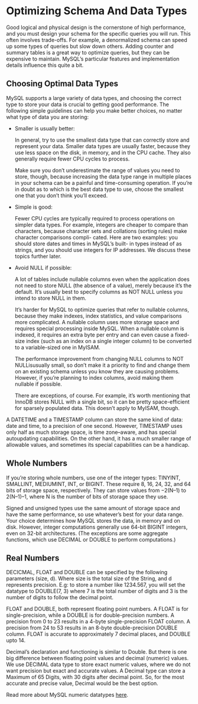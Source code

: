 # Optimizing Schema And Data Types

Good logical and physical design is the cornerstone of high performance, and you must design your schema for the specific queries you will run. This often involves trade-offs. For example, a denormalized schema can speed up some types of queries but slow down others. Adding counter and summary tables is a great way to optimize queries, but they can be expensive to maintain. MySQL’s particular features and implementation details influence this quite a bit.

## Choosing Optimal Data Types

MySQL supports a large variety of data types, and choosing the correct type to store your data is crucial to getting good performance. The following simple guidelines can help you make better choices, no matter what type of data you are storing:

- Smaller is usually better:

  In general, try to use the smallest data type that can correctly store and represent your data. Smaller data types are usually faster, because they use less space on the disk, in memory, and in the CPU cache. They also generally require fewer CPU cycles to process.
  
  Make sure you don’t underestimate the range of values you need to store, though, because increasing the data type range in multiple places in your schema can be a painful and time-consuming operation. If you’re in doubt as to which is the best data type to use, choose the smallest one that you don’t think you’ll exceed.

- Simple is good: 

  Fewer CPU cycles are typically required to process operations on simpler data types. For example, integers are cheaper to compare than characters, because character sets and collations (sorting rules) make character comparisons compli- cated. Here are two examples: you should store dates and times in MySQL’s built- in types instead of as strings, and you should use integers for IP addresses. We discuss these topics further later.

- Avoid NULL if possible:

  A lot of tables include nullable columns even when the application does not need to store NULL (the absence of a value), merely because it’s the default. It’s usually best to specify columns as NOT NULL unless you intend to store NULL in them.
  
  It’s harder for MySQL to optimize queries that refer to nullable columns, because they make indexes, index statistics, and value comparisons more complicated. A nullable column uses more storage space and requires special processing inside MySQL. When a nullable column is indexed, it requires an extra byte per entry and can even cause a fixed-size index (such as an index on a single integer column) to be converted to a variable-sized one in MyISAM.

  The performance improvement from changing NULL columns to NOT NULLisusually small, so don’t make it a priority to find and change them on an existing schema unless you know they are causing problems. However, if you’re planning to index columns, avoid making them nullable if possible.

  There are exceptions, of course. For example, it’s worth mentioning that InnoDB stores NULL with a single bit, so it can be pretty space-efficient for sparsely populated data. This doesn’t apply to MyISAM, though.
  
A DATETIME and a TIMESTAMP column can store the same kind of data: date and time, to a precision of one second. However, TIMESTAMP uses only half as much storage space, is time zone–aware, and has special autoupdating capabilities. On the other hand, it has a much smaller range of allowable values, and 
sometimes its special capabilities can be a handicap.

## Whole Numbers

If you’re storing whole numbers, use one of the integer types: TINYINT, SMALLINT, MEDIUMINT, INT, or BIGINT. These require 8, 16, 24, 32, and 64 bits of storage space, respectively. They can store values from −2(N–1) to 2(N–1)–1, where N is the number of bits of storage space they use.

Signed and unsigned types use the same amount of storage space and have the same performance, so use whatever’s best for your data range. Your choice determines how MySQL stores the data, in memory and on disk. However, integer computations generally use 64-bit BIGINT integers, even on 32-bit architectures. (The exceptions are some aggregate functions, which use DECIMAL or DOUBLE to perform computations.)

## Real Numbers

DECICMAL, FLOAT and DOUBLE can be specified by the following parameters (size, d). Where size is the total size of the String, and d represents precision. E.g: to store a number like 1234.567, you will set the datatype to DOUBLE(7, 3) where 7 is the total number of digits and 3 is the number of digits to follow the decimal point.

FLOAT and DOUBLE, both represent floating point numbers. A FLOAT is for single-precision, while a DOUBLE is for double-precision numbers. A precision from 0 to 23 results in a 4-byte single-precision FLOAT column. A precision from 24 to 53 results in an 8-byte double-precision DOUBLE column. FLOAT is accurate to approximately 7 decimal places, and DOUBLE upto 14.

Decimal’s declaration and functioning is similar to Double. But there is one big difference between floating point values and decimal (numeric) values. We use DECIMAL data type to store exact numeric values, where we do not want precision but exact and accurate values. A Decimal type can store a Maximum of 65 Digits, with 30 digits after decimal point. So, for the most accurate and precise value, Decimal would be the best option.

Read more about MySQL numeric datatypes [here](https://code.rohitink.com/2013/06/12/mysql-integer-float-decimal-data-types-differences/).
